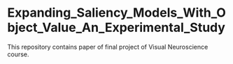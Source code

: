# Expanding_Saliency_Models_With_Object_Value_An_Experimental_Study
This repository contains paper of final project of Visual Neuroscience course.
